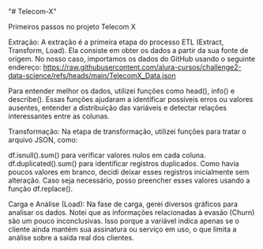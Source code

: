 "# Telecom-X" 

Primeiros passos no projeto Telecom X

Extração:
A extração é a primeira etapa do processo ETL (Extract, Transform, Load). Ela consiste em obter os dados a partir da sua fonte de origem. No nosso caso, importamos os dados do GitHub usando o seguinte endereço:
https://raw.githubusercontent.com/alura-cursos/challenge2-data-science/refs/heads/main/TelecomX_Data.json

Para entender melhor os dados, utilizei funções como head(), info() e describe(). Essas funções ajudaram a identificar possíveis erros ou valores ausentes, entender a distribuição das variáveis e detectar relações interessantes entre as colunas.

Transformação:
Na etapa de transformação, utilizei funções para tratar o arquivo JSON, como:

df.isnull().sum() para verificar valores nulos em cada coluna.
df.duplicated().sum() para identificar registros duplicados.
Como havia poucos valores em branco, decidi deixar esses registros inicialmente sem alteração. Caso seja necessário, posso preencher esses valores usando a função df.replace().

Carga e Análise (Load):
Na fase de carga, gerei diversos gráficos para analisar os dados. Notei que as informações relacionadas à evasão (Churn) são um pouco inconclusivas. Isso porque a variável indica apenas se o cliente ainda mantém sua assinatura ou serviço em uso, o que limita a análise sobre a saída real dos clientes.
